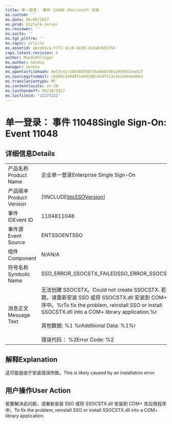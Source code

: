 ```yaml
---
title: 单一登录： 事件 11048 |Microsoft 文档
ms.custom: ''
ms.date: 06/08/2017
ms.prod: biztalk-server
ms.reviewer: ''
ms.suite: ''
ms.tgt_pltfrm: ''
ms.topic: article
ms.assetid: abceb5ca-f772-4cc8-8e20-2cda8765575e
caps.latest.revision: 6
author: MandiOhlinger
ms.author: mandia
manager: anneta
ms.openlocfilehash: 9e73c41c380388750f35e8b0c901a959413ea427
ms.sourcegitcommit: cb908c540d8f1a692d01dc8f313e16cb4b4e696d
ms.translationtype: MT
ms.contentlocale: zh-CN
ms.lasthandoff: 09/20/2017
ms.locfileid: "22277221"
---
```

# <a name="single-sign-on-event-11048"></a><span data-ttu-id="bf4f0-102">单一登录： 事件 11048</span><span class="sxs-lookup"><span data-stu-id="bf4f0-102">Single Sign-On: Event 11048</span></span>
## <a name="details"></a><span data-ttu-id="bf4f0-103">详细信息</span><span class="sxs-lookup"><span data-stu-id="bf4f0-103">Details</span></span>  
  
|||  
|-|-|  
|<span data-ttu-id="bf4f0-104">产品名称</span><span class="sxs-lookup"><span data-stu-id="bf4f0-104">Product Name</span></span>|<span data-ttu-id="bf4f0-105">企业单一登录</span><span class="sxs-lookup"><span data-stu-id="bf4f0-105">Enterprise Single Sign-On</span></span>|  
|<span data-ttu-id="bf4f0-106">产品版本</span><span class="sxs-lookup"><span data-stu-id="bf4f0-106">Product Version</span></span>|[!INCLUDE[btsSSOVersion](../includes/btsssoversion-md.md)]|  
|<span data-ttu-id="bf4f0-107">事件 ID</span><span class="sxs-lookup"><span data-stu-id="bf4f0-107">Event ID</span></span>|<span data-ttu-id="bf4f0-108">11048</span><span class="sxs-lookup"><span data-stu-id="bf4f0-108">11048</span></span>|  
|<span data-ttu-id="bf4f0-109">事件源</span><span class="sxs-lookup"><span data-stu-id="bf4f0-109">Event Source</span></span>|<span data-ttu-id="bf4f0-110">ENTSSO</span><span class="sxs-lookup"><span data-stu-id="bf4f0-110">ENTSSO</span></span>|  
|<span data-ttu-id="bf4f0-111">组件</span><span class="sxs-lookup"><span data-stu-id="bf4f0-111">Component</span></span>|<span data-ttu-id="bf4f0-112">N/A</span><span class="sxs-lookup"><span data-stu-id="bf4f0-112">N/A</span></span>|  
|<span data-ttu-id="bf4f0-113">符号名称</span><span class="sxs-lookup"><span data-stu-id="bf4f0-113">Symbolic Name</span></span>|<span data-ttu-id="bf4f0-114">SSO_ERROR_SSOCSTX_FAILED</span><span class="sxs-lookup"><span data-stu-id="bf4f0-114">SSO_ERROR_SSOCSTX_FAILED</span></span>|  
|<span data-ttu-id="bf4f0-115">消息正文</span><span class="sxs-lookup"><span data-stu-id="bf4f0-115">Message Text</span></span>|<span data-ttu-id="bf4f0-116">无法创建 SSOCSTX。</span><span class="sxs-lookup"><span data-stu-id="bf4f0-116">Could not create SSOCSTX.</span></span> <span data-ttu-id="bf4f0-117">若要解决此问题，请重新安装 SSO 或将 SSOCSTX.dll 安装到 COM+ 库应用程序中。%r</span><span class="sxs-lookup"><span data-stu-id="bf4f0-117">To fix the problem, reinstall SSO or install SSOCSTX.dll into a COM+ library application.%r</span></span><br /><br /> <span data-ttu-id="bf4f0-118">其他数据: %1 %r</span><span class="sxs-lookup"><span data-stu-id="bf4f0-118">Additional Data: %1%r</span></span><br /><br /> <span data-ttu-id="bf4f0-119">错误代码： %2</span><span class="sxs-lookup"><span data-stu-id="bf4f0-119">Error Code: %2</span></span>|  
  
## <a name="explanation"></a><span data-ttu-id="bf4f0-120">解释</span><span class="sxs-lookup"><span data-stu-id="bf4f0-120">Explanation</span></span>  
 <span data-ttu-id="bf4f0-121">这可能是由于安装错误所致。</span><span class="sxs-lookup"><span data-stu-id="bf4f0-121">This is likely caused by an installation error.</span></span>  
  
## <a name="user-action"></a><span data-ttu-id="bf4f0-122">用户操作</span><span class="sxs-lookup"><span data-stu-id="bf4f0-122">User Action</span></span>  
 <span data-ttu-id="bf4f0-123">若要解决此问题，请重新安装 SSO 或将 SSOCSTX.dll 安装到 COM+ 库应用程序中。</span><span class="sxs-lookup"><span data-stu-id="bf4f0-123">To fix the problem, reinstall SSO or install SSOCSTX.dll into a COM+ library application.</span></span>